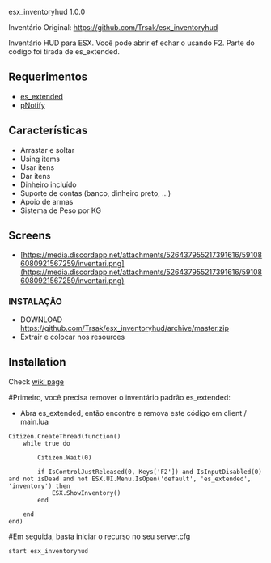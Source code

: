 esx_inventoryhud 1.0.0

Inventário Original: https://github.com/Trsak/esx_inventoryhud

Inventário HUD para ESX. Você pode abrir ef echar o usando F2. Parte do código foi tirada de es_extended.

## Requerimentos
* [es_extended](https://github.com/ESX-Org/es_extended)
* [pNotify](https://forum.fivem.net/t/release-pnotify-in-game-js-notifications-using-noty/20659)

## Características
- Arrastar e soltar
- Using items
- Usar itens
- Dar itens
- Dinheiro incluído
- Suporte de contas (banco, dinheiro preto, ...)
- Apoio de armas
- Sistema de Peso por KG

## Screens
* [https://media.discordapp.net/attachments/526437955217391616/591086080921567259/inventari.png](https://media.discordapp.net/attachments/526437955217391616/591086080921567259/inventari.png)

### INSTALAÇÃO
- DOWNLOAD https://github.com/Trsak/esx_inventoryhud/archive/master.zip
- Extrair e colocar nos resources

## Installation
Check [wiki page](https://github.com/Trsak/esx_inventoryhud/wiki)


#Primeiro, você precisa remover o inventário padrão es_extended:

* Abra es_extended, então encontre e remova este código em client / main.lua

```
Citizen.CreateThread(function()
	while true do

		Citizen.Wait(0)

		if IsControlJustReleased(0, Keys['F2']) and IsInputDisabled(0) and not isDead and not ESX.UI.Menu.IsOpen('default', 'es_extended', 'inventory') then
			ESX.ShowInventory()
		end

	end
end)
```


#Em seguida, basta iniciar o recurso no seu server.cfg
```
start esx_inventoryhud
```
